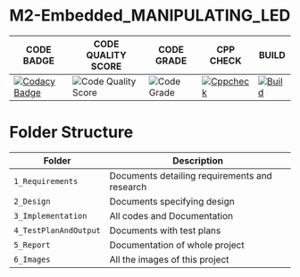 # M2-Embedded_MANIPULATING_LED
| CODE BADGE                                                                                                                                                                                                	| CODE QUALITY SCORE                                                                                                                                                                                                           	| CODE GRADE                                                                                                                                                                                                         	| CPP CHECK                                                                                                                                                                                                                             	| BUILD                                                                                                                                                                                                            	|
|-------------------------------------------------------------------------------------------------------------------------------------------------------------------------------------------------------------------------------	|-------------------------------------------------------------------------------------------------------------------------------------------------------------------------------------------------------------------------------------------	|---------------------------------------------------------------------------------------------------------------------------------------------------------------------------------------------------------------	|-------------------------------------------------------------------------------------------------------------------------------------------------------------------------------------------------------------------------------------------	|------------------------------------------------------------------------------------------------------------------------------------------------------------------------------------------------------------------	|
|[![Codacy Badge](https://app.codacy.com/project/badge/Grade/2424d162e28e449f9a3b462a9ca30d69)](https://www.codacy.com/gh/IssacAugustine/M2-Embedded_MANIPULATING_LED/dashboard?utm_source=github.com&amp;utm_medium=referral&amp;utm_content=IssacAugustine/M2-Embedded_MANIPULATING_LED&amp;utm_campaign=Badge_Grade)|![Code Quality Score](https://api.codiga.io/project/30173/score/svg)|![Code Grade](https://api.codiga.io/project/30173/status/svg)|[![Cppcheck](https://github.com/IssacAugustine/M2-Embedded_MANIPULATING_LED/actions/workflows/cppcheck.yml/badge.svg)](https://github.com/IssacAugustine/M2-Embedded_MANIPULATING_LED/actions/workflows/cppcheck.yml)|[![Build](https://github.com/IssacAugustine/M2-Embedded_MANIPULATING_LED/actions/workflows/compile.yml/badge.svg)](https://github.com/IssacAugustine/M2-Embedded_MANIPULATING_LED/actions/workflows/compile.yml)

# Folder Structure
| Folder | Description |
|---|---|
| `1_Requirements` | Documents detailing requirements and research |
| `2_Design` | Documents specifying design |
| `3_Implementation` | All codes and Documentation |
| `4_TestPlanAndOutput` | Documents with test plans |
| `5_Report` | Documentation of whole project |
| `6_Images` | All the images of this project |
